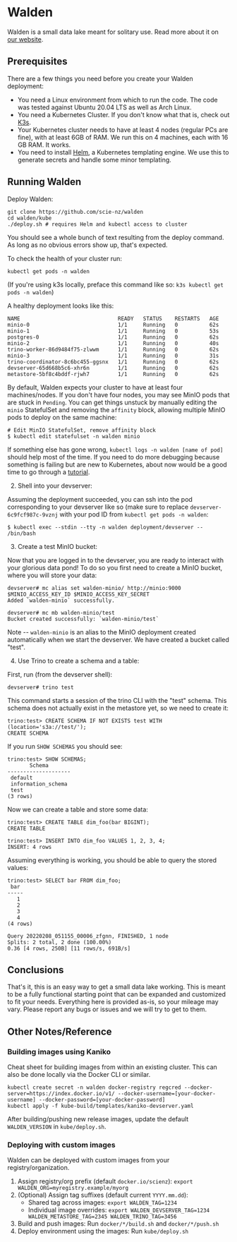 # Walden

Walden is a small data lake meant for solitary use. Read more about it on [our website](https://scie.nz/walden).

## Prerequisites

There are a few things you need before you create your Walden deployment:

- You need a Linux environment from which to run the code. The code was tested against Ubuntu 20.04 LTS as well as Arch Linux.
- You need a Kubernetes Cluster. If you don't know what that is, check out [K3s](https://k3s.io/).
- Your Kubernetes cluster needs to have at least 4 nodes (regular PCs are fine), with at least 6GB of RAM. We run this on 4 machines, each with 16 GB RAM. It works.
- You need to install [Helm](https://helm.sh/docs/intro/quickstart/), a Kubernetes templating engine. We use this to generate secrets and handle some minor templating.

## Running Walden

Deploy Walden:
```
git clone https://github.com/scie-nz/walden
cd walden/kube
./deploy.sh # requires Helm and kubectl access to cluster
```

You should see a whole bunch of text resulting from the deploy command. As
long as no obvious errors show up, that's expected.

To check the health of your cluster run:
```
kubectl get pods -n walden
```

(If you're using k3s locally, preface this command like so:
 `k3s kubectl get pods -n walden`)

A healthy deployment looks like this:
```
NAME                               READY   STATUS    RESTARTS   AGE
minio-0                            1/1     Running   0          62s
minio-1                            1/1     Running   0          53s
postgres-0                         1/1     Running   0          62s
minio-2                            1/1     Running   0          40s
trino-worker-86d9484f75-zlwwm      1/1     Running   0          62s
minio-3                            1/1     Running   0          31s
trino-coordinator-8c6bc455-ggsnx   1/1     Running   0          62s
devserver-65d668b5c6-xhr6n         1/1     Running   0          62s
metastore-5bf8c4bddf-rjwh7         1/1     Running   0          62s
```

By default, Walden expects your cluster to have at least four machines/nodes.
If you don't have four nodes, you may see MinIO pods that are stuck in `Pending`.
You can get things unstuck by manually editing the `minio` StatefulSet and removing
the `affinity` block, allowing multiple MinIO pods to deploy on the same machine:
```
# Edit MinIO StatefulSet, remove affinity block
$ kubectl edit statefulset -n walden minio
```

If something else has gone wrong, `kubectl logs -n walden [name of pod]` should help
most of the time. If you need to do more debugging because something is failing
but are new to Kubernetes, about now would be a good time to go through
a [tutorial](https://kubernetes.io/docs/tutorials/kubernetes-basics/).

2. Shell into your devserver:

Assuming the deployment succeeded, you can ssh into the pod corresponding to
your devserver like so (make sure to replace `devserver-6c9fcf987c-9vznj`
with your pod ID from `kubectl get pods -n walden`:
```
$ kubectl exec --stdin --tty -n walden deployment/devserver -- /bin/bash
```

3. Create a test MinIO bucket:

Now that you are logged in to the devserver, you are ready to interact with
your glorious data pond! To do so you first need to create a MinIO bucket,
where you will store your data:
```
devserver# mc alias set walden-minio/ http://minio:9000 $MINIO_ACCESS_KEY_ID $MINIO_ACCESS_KEY_SECRET
Added `walden-minio` successfully.

devserver# mc mb walden-minio/test
Bucket created successfully: `walden-minio/test`
```

Note -- `walden-minio` is an alias to the MinIO deployment created
automatically when we start the devserver. We have created a
bucket called "test".

4. Use Trino to create a schema and a table:

First, run (from the devserver shell):
```
devserver# trino test
```

This command starts a session of the trino CLI with the "test" schema. This
schema does not actually exist in the metastore yet, so we need to create it:
```
trino:test> CREATE SCHEMA IF NOT EXISTS test WITH (location='s3a://test/');
CREATE SCHEMA
```

If you run `SHOW SCHEMAS` you should see:
```
trino:test> SHOW SCHEMAS;
       Schema
--------------------
 default
 information_schema
 test
(3 rows)
```

Now we can create a table and store some data:
```
trino:test> CREATE TABLE dim_foo(bar BIGINT);
CREATE TABLE

trino:test> INSERT INTO dim_foo VALUES 1, 2, 3, 4;
INSERT: 4 rows
```

Assuming everything is working, you should be able to query the stored values:
```
trino:test> SELECT bar FROM dim_foo;
 bar
-----
   1
   2
   3
   4
(4 rows)

Query 20220208_051155_00006_zfgnn, FINISHED, 1 node
Splits: 2 total, 2 done (100.00%)
0.36 [4 rows, 250B] [11 rows/s, 691B/s]
```

## Conclusions

That's it, this is an easy way to get a small data lake working.
This is meant to be a fully functional starting point that can be expanded and customized to fit your needs.
Everything here is provided as-is, so your mileage may vary.
Please report any bugs or issues and we will try to get to them.

## Other Notes/Reference

### Building images using Kaniko

Cheat sheet for building images from within an existing cluster.
This can also be done locally via the Docker CLI or similar.
```
kubectl create secret -n walden docker-registry regcred --docker-server=https://index.docker.io/v1/ --docker-username=[your-docker-username] --docker-password=[your-docker-password]
kubectl apply -f kube-build/templates/kaniko-devserver.yaml
```

After building/pushing new release images, update the default `WALDEN_VERSION` in `kube/deploy.sh`.

### Deploying with custom images

Walden can be deployed with custom images from your registry/organization.

1. Assign registry/org prefix (default `docker.io/scienz`): `export WALDEN_ORG=myregistry.example/myorg`
2. (Optional) Assign tag suffixes (default current `YYYY.mm.dd`):
    - Shared tag across images: `export WALDEN_TAG=1234`
    - Individual image overrides: `export WALDEN_DEVSERVER_TAG=1234 WALDEN_METASTORE_TAG=2345 WALDEN_TRINO_TAG=3456`
2. Build and push images: Run `docker/*/build.sh` and `docker/*/push.sh`
3. Deploy environment using the images: Run `kube/deploy.sh`



